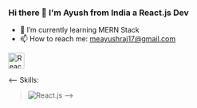 ### Hi there 👋 I'm Ayush from India a React.js Dev

- 🌱 I’m currently learning MERN Stack
- 📫 How to reach me: meayushraj17@gmail.com

<a title="Facebook / Public domain" href="https://commons.wikimedia.org/wiki/File:React-icon.svg"><img width="32" alt="React-icon" src="https://upload.wikimedia.org/wikipedia/commons/thumb/a/a7/React-icon.svg/32px-React-icon.svg.png"></a>

<--
Skills:
> ![React.js](https://upload.wikimedia.org/wikipedia/commons/a/a7/React-icon.svg) -->



